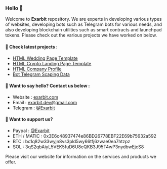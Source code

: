 ### Hello 👋

Welcome to **Exarbit** repository. We are experts in developing various types of websites, developing bots such as Telegram bots for various needs, and also developing blockchain utilities such as smart contracts and launchpad tokens. Please check out the various projects we have worked on below.

#### 📢 Check latest projects :
- [HTML Wedding Page Template](https://github.com/exarbit/html-wedding-page)
- [HTML Crypto Landing Page Template](https://github.com/exarbit/html-crypto-landing-page)
- [HTML Company Profile](https://github.com/exarbit/html-company-profile)
- [Bot Telegram Scaping Data](https://github.com/exarbit/bot-telegram-scraping-data)

#### 📢 Want to say hello? Contact us below :
- Website : [exarbit.com](https://exarbit.com)
- Email : exarbit.dev@gmail.com
- Telegram : [@Exarbit](t.me/exarbit)

#### 📢 Want to support us?
- Paypal : [@Exarbit](https://paypal.me/exarbit)
- ETH / MATIC : 0x3E6c48937474e86BD26778EBF22E69b75632a592
- BTC : bc1q82w33wyjn8vs3pld5wy66tfj6zwae0ea7htzpz
- SOL : 3qS2qbAiyL5VEK5fuD6U8eQKB3J95T4wP3nydbwEjcS8
  
Please visit our website for information on the services and products we offer.
